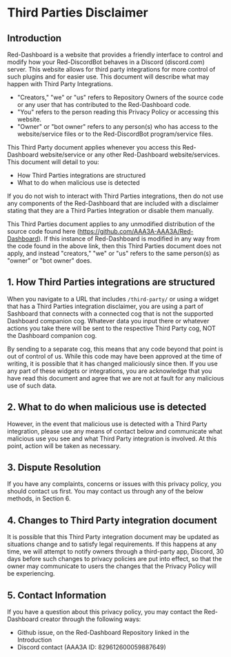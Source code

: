 # Third Parties Disclaimer

## Introduction
Red-Dashboard is a website that provides a friendly interface to control and modify how your Red-DiscordBot behaves in a Discord (discord.com) server. This website allows for third party integrations for more control of such plugins and for easier use. This document will describe what may happen with Third Party Integrations.
- "Creators," "we" or "us" refers to Repository Owners of the source code or any user that has contributed to the Red-Dashboard code.
- "You" refers to the person reading this Privacy Policy or accessing this website.
- "Owner" or "bot owner" refers to any person(s) who has access to the website/service files or to the Red-DiscordBot program/service files.

This Third Party document applies whenever you access this Red-Dashboard website/service or any other Red-Dashboard website/services. This document will detail to you:
- How Third Parties integrations are structured
- What to do when malicious use is detected

If you do not wish to interact with Third Parties integrations, then do not use any components of the Red-Dashboard that are included with a disclaimer stating that they are a Third Parties Integration or disable them manually.

This Third Parties document applies to any unmodified distribution of the source code found here (https://github.com/AAA3A-AAA3A/Red-Dashboard). If this instance of Red-Dashboard is modified in any way from the code found in the above link, then this Third Parties document does not apply, and instead "creators," "we" or "us" refers to the same person(s) as "owner" or "bot owner" does.

## 1. How Third Parties integrations are structured
When you navigate to a URL that includes `/third-party/` or using a widget that has a Third Parties integration disclaimer, you are using a part of Sashboard that connects with a connected cog that is not the supported Dashboard companion cog. Whatever data you input there or whatever actions you take there will be sent to the respective Third Party cog, NOT the Dashboard companion cog.

By sending to a separate cog, this means that any code beyond that point is out of control of us. While this code may have been approved at the time of writing, it is possible that it has changed maliciously since then. If you use any part of these widgets or integrations, you are acknowledge that you have read this document and agree that we are not at fault for any malicious use of such data.

## 2. What to do when malicious use is detected
However, in the event that malicious use is detected with a Third Party integration, please use any means of contact below and communicate what malicious use you see and what Third Party integration is involved. At this point, action will be taken as necessary.

## 3. Dispute Resolution
If you have any complaints, concerns or issues with this privacy policy, you should contact us first. You may contact us through any of the below methods, in Section 6.

## 4. Changes to Third Party integration document
It is possible that this Third Party integration document may be updated as situations change and to satisfy legal requirements. If this happens at any time, we will attempt to notify owners through a third-party app, Discord, 30 days before such changes to privacy policies are put into effect, so that the owner may communicate to users the changes that the Privacy Policy will be experiencing.

## 5. Contact Information
If you have a question about this privacy policy, you may contact the Red-Dashboard creator through the following ways:
- Github issue, on the Red-Dashboard Repository linked in the Introduction
- Discord contact (AAA3A ID: 829612600059887649)
